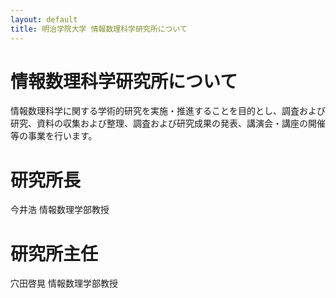 ```yaml
---
layout: default
title: 明治学院大学 情報数理科学研究所について
---
```


# 情報数理科学研究所について

情報数理科学に関する学術的研究を実施・推進することを目的とし、調査および研究、資料の収集および整理、調査および研究成果の発表、講演会・講座の開催等の事業を行います。

# 研究所長

今井浩 情報数理学部教授

# 研究所主任

穴田啓晃 情報数理学部教授